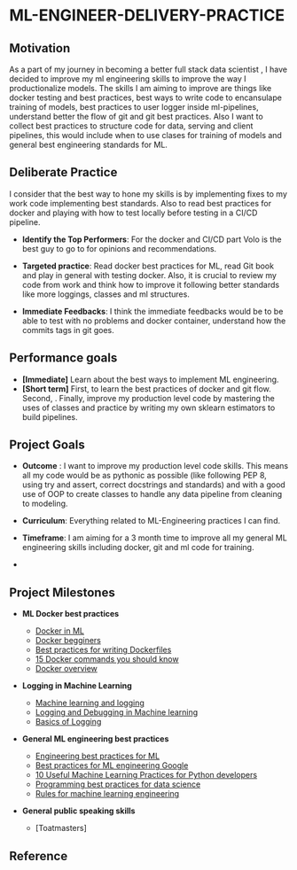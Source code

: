 # ML-ENGINEER-DELIVERY-PRACTICE
## Motivation
As a part of my journey in becoming a better full stack data scientist , I have decided to improve my ml engineering skills to improve the way I productionalize models. The skills I am aiming to improve are things like docker testing and best practices, best ways to write code to encansulape training of models, best practices to user logger inside ml-pipelines, understand better the flow of git and git best practices. Also I want to collect best practices to structure code for data, serving and client pipelines, this would include when to use clases for training of models and general best engineering standards for ML. 

## Deliberate Practice
I consider that the best way to hone my skills is by implementing fixes to my work code implementing best standards. Also to read best practices for docker and playing with how to test locally before testing in a CI/CD pipeline. 

* __Identify the Top Performers__: For the docker and CI/CD part Volo is the best guy to go to for opinions and recommendations.

* __Targeted practice__: Read docker best practices for ML, read Git book and play in general with testing docker. Also, it is crucial to review my code from work and think how to improve it following better standards like more loggings, classes and ml structures.

* __Immediate Feedbacks__: I think the immediate feedbacks would be to be able to test with no problems and docker container, understand how the commits tags in git goes.

## Performance goals
* __[Immediate]__ Learn about the best ways to implement ML engineering.
* __[Short term]__ First, to learn the best practices of docker and git flow. Second, . Finally, improve my production level code by mastering the uses of classes and practice by writing my own sklearn estimators to build pipelines.

## Project Goals
* __Outcome__ : I want to improve my production level code skills. This means all my code would be as pythonic as possible (like following PEP 8, using try and assert, correct docstrings and standards) and with a good use of OOP to create classes to handle any data pipeline from cleaning to modeling.

* __Curriculum__: Everything related to ML-Engineering practices I can find.

* __Timeframe__: I am aiming for a 3 month time to improve all my general ML engineering skills including docker, git and ml code for training.
* 
## Project Milestones
* **ML Docker best practices**
    * [Docker in ML]
    * [Docker begginers]
    * [Best practices for writing Dockerfiles]
    * [15 Docker commands you should know]
    * [Docker overview]

* **Logging in Machine Learning**
    * [Machine learning and logging]
    * [Logging and Debugging in Machine learning]
    * [Basics of Logging]

* **General ML engineering best practices**
    * [Engineering best practices for ML]
    * [Best practices for ML engineering Google]
    * [10 Useful Machine Learning Practices for Python developers]
    * [Programming best practices for data science]
    * [Rules for machine learning engineering]
    
* **General public speaking skills**
   * [Toatmasters]
    
## Reference

[Docker in ML]:https://towardsdatascience.com/a-complete-guide-to-building-a-docker-image-serving-a-machine-learning-system-in-production-d8b5b0533bde
[Docker begginers]:https://docker-curriculum.com/
[Best practices for writing Dockerfiles]:https://docs.docker.com/develop/develop-images/dockerfile_best-practices/
[15 Docker commands you should know]:https://towardsdatascience.com/15-docker-commands-you-should-know-970ea5203421
[Deployment with docker]:https://mlfromscratch.com/deployment-introduction/#/
[6 docker basics you should know]: https://vsupalov.com/6-docker-basics/
[Docker overview]: https://docs.docker.com/get-started/overview/

[Machine learning and logging]:https://medium.com/analytics-vidhya/how-to-run-machine-learning-experiments-with-python-logging-module-9030fbee120e
[Logging and Debugging in Machine learning]:https://theaisummer.com/logging-debugging/
[Basics of Logging]:https://www.machinelearningplus.com/python/python-logging-guide/

[Engineering best practices for ML]:https://se-ml.github.io/practices/
[Best practices for ML engineering Google]:https://developers.google.com/machine-learning/guides/rules-of-ml
[10 Useful Machine Learning Practices for Python developers]:https://www.kdnuggets.com/2020/05/10-useful-machine-learning-practices-python-developers.html
[Programming best practices for data science]:https://www.kdnuggets.com/2018/08/programming-best-practices-data-science.html
[Rules for machine learning engineering]:https://www.kaggle.com/general/100474



